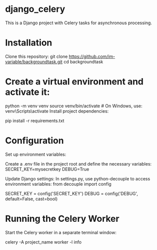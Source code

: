 # django_celery

This is a Django project with Celery tasks for asynchronous processing.

# Installation
Clone this repository:
git clone https://github.com/im-variable/backgroundtask.git
cd backgroundtask

# Create a virtual environment and activate it:
python -m venv venv
source venv/bin/activate  # On Windows, use: venv\Scripts\activate
Install project dependencies:

pip install -r requirements.txt

# Configuration
Set up environment variables:

Create a .env file in the project root and define the necessary variables:
SECRET_KEY=mysecretkey
DEBUG=True

Update Django settings:
In settings.py, use python-decouple to access environment variables:
from decouple import config

SECRET_KEY = config('SECRET_KEY')
DEBUG = config('DEBUG', default=False, cast=bool)


# Running the Celery Worker
Start the Celery worker in a separate terminal window:

celery -A project_name worker -l info